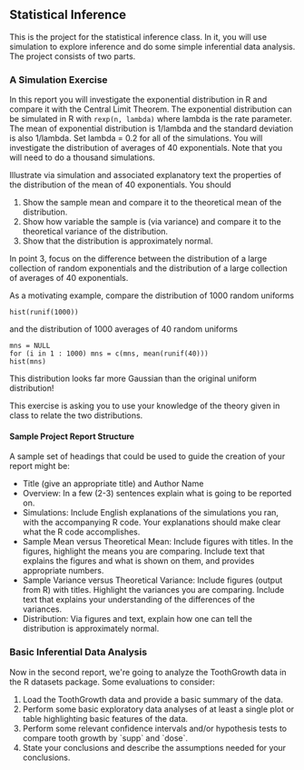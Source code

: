 ## Statistical Inference

This is the project for the statistical inference class. In it, you will use simulation to explore inference and do some simple inferential data analysis. The project consists of two parts.

### A Simulation Exercise

In this report you will investigate the exponential distribution in R and compare it with the Central Limit Theorem. The exponential distribution can be simulated in R with `rexp(n, lambda)` where lambda is the rate parameter. The mean of exponential distribution is 1/lambda and the standard deviation is also 1/lambda. Set lambda = 0.2 for all of the simulations. You will investigate the distribution of averages of 40 exponentials. Note that you will need to do a thousand simulations.

Illustrate via simulation and associated explanatory text the properties of the distribution of the mean of 40 exponentials.  You should
<ol>
<li>Show the sample mean and compare it to the theoretical mean of the distribution.</li>
<li>Show how variable the sample is (via variance) and compare it to the theoretical variance of the distribution.</li>
<li>Show that the distribution is approximately normal.</li>
</ol>

In point 3, focus on the difference between the distribution of a large collection of random exponentials and the distribution of a large collection of averages of 40 exponentials. 

As a motivating example, compare the distribution of 1000 random uniforms
```
hist(runif(1000))
```

and the distribution of 1000 averages of 40 random uniforms
```
mns = NULL
for (i in 1 : 1000) mns = c(mns, mean(runif(40)))
hist(mns)
```

This distribution looks far more Gaussian than the original uniform distribution!

This exercise is asking you to use your knowledge of the theory given in class to relate the two distributions.

#### Sample Project Report Structure

A sample set of headings that could be used to guide the creation of your report might be:

* Title (give an appropriate title) and Author Name
* Overview: In a few (2-3) sentences explain what is going to be reported on.
* Simulations: Include English explanations of the simulations you ran, with the accompanying R code. Your explanations should make clear what the R code accomplishes.
* Sample Mean versus Theoretical Mean: Include figures with titles. In the figures, highlight the means you are comparing. Include text that explains the figures and what is shown on them, and provides appropriate numbers.
* Sample Variance versus Theoretical Variance: Include figures (output from R) with titles. Highlight the variances you are comparing. Include text that explains your understanding of the differences of the variances.
* Distribution: Via figures and text, explain how one can tell the distribution is approximately normal.

### Basic Inferential Data Analysis

Now in the second report, we're going to analyze the ToothGrowth data in the R datasets package. Some evaluations to consider:

<ol>
<li>Load the ToothGrowth data and provide a basic summary of the data.</li>
<li>Perform some basic exploratory data analyses of at least a single plot or table highlighting basic features of the data.</li>
<li>Perform some relevant confidence intervals and/or hypothesis tests to compare tooth growth by `supp` and `dose`.</li>
<li>State your conclusions and describe the assumptions needed for your conclusions. </li>
</ol>